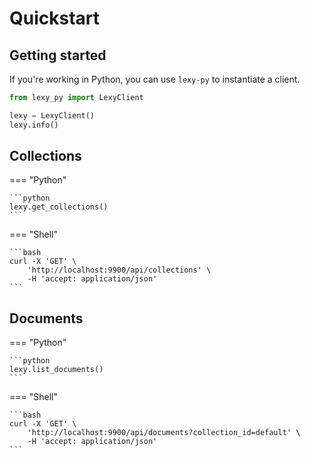 # Quickstart


## Getting started

If you're working in Python, you can use `lexy-py` to instantiate a client. 

```python
from lexy_py import LexyClient

lexy = LexyClient()
lexy.info()
```

## Collections


=== "Python"

    ```python
    lexy.get_collections()
    ```
=== "Shell"

    ```bash
    curl -X 'GET' \
        'http://localhost:9900/api/collections' \
        -H 'accept: application/json'
    ```


## Documents


=== "Python"

    ```python
    lexy.list_documents()
    ```
=== "Shell"

    ```bash
    curl -X 'GET' \
        'http://localhost:9900/api/documents?collection_id=default' \
        -H 'accept: application/json'
    ```
